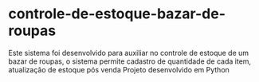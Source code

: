 # controle-de-estoque-bazar-de-roupas
Este sistema foi desenvolvido para auxiliar  no controle de estoque de um bazar de roupas, o sistema permite cadastro de quantidade de cada item, atualização de estoque pós venda
Projeto desenvolvido em Python
